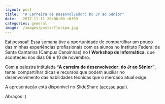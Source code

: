 ```yaml
---
layout: post
title:  "A Carreira de Desenvolvedor: Do Jr ao Sênior"
date:   2017-11-11 20:00:00 +0300
categories: general
image:  /images/posts/floripa.jpg
---
```



Eai pessoal! Essa semana tive a oportunidade de compartilhar um pouco das minhas experiências profissionais com os alunos no Instituto Federal de Santa Cantarina (Campus Canoinhas) no **I Workshop de Informática**, que aconteceu nos dias 09 e 10 de novembro.

Com a palestra intitulada **“A carreira de desenvolvedor: do Jr ao Sênior”**, tentei compartilhar dicas e recursos que podem auxiliar no desenvolvimento das habilidades técnicas que o mercado atual exige.

A apresentação está disponível no SlideShare ([acesse aqui](https://pt.slideshare.net/marcospereirampj/a-carreira-de-desenvolvedor-do-jr-ao-snior
)).

Abraços :) 

